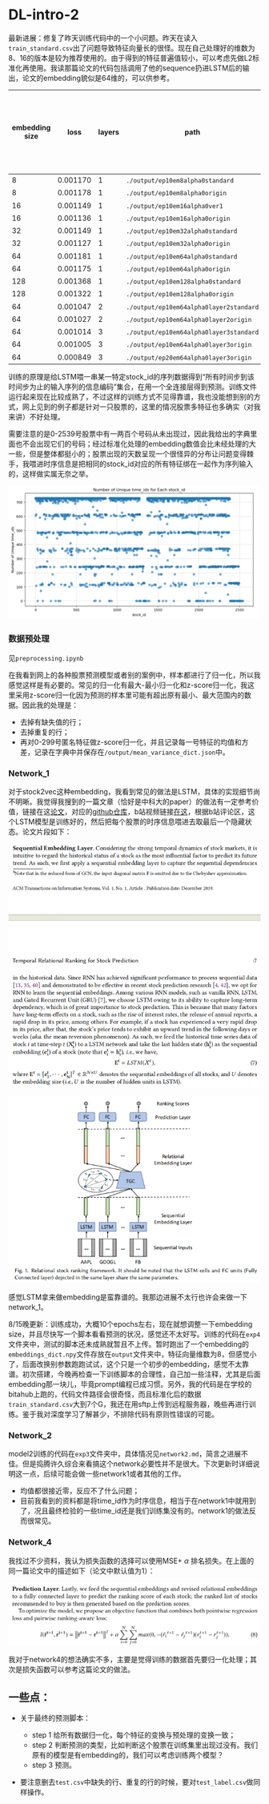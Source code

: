 # DL-intro-2

最新进展：修复了昨天训练代码中的一个小问题。昨天在读入`train_standard.csv`出了问题导致特征向量长的很怪。现在自己处理好的维数为8、16的版本是较为推荐使用的。由于得到的特征普遍值较小，可以考虑先做L2标准化再使用。我读那篇论文的代码包括调用了他的sequence扔进LSTM后的输出，论文的embedding貌似是64维的，可以供参考。

| embedding size | loss     | layers | path                                    | 训练集是否标准化 |
| -------------- | -------- | ------ | --------------------------------------- | ---------------- |
| 8              | 0.001170 | 1      | `./output/ep10em8alpha0standard`        | 是               |
| 8              | 0.001178 | 1      | `./output/ep10em8alpha0origin`          | 否               |
| 16             | 0.001149 | 1      | `./output/ep10em16alpha0ver1`           | 是               |
| 16             | 0.001136 | 1      | `./output/ep10em16alpha0origin`         | 否               |
| 32             | 0.001149 | 1      | `./output/ep10em32alpha0standard`       | 是               |
| 32             | 0.001127 | 1      | `./output/ep10em32alpha0origin`         | 否               |
| 64             | 0.001181 | 1      | `./output/ep10em64alpha0standard`       | 是               |
| 64             | 0.001175 | 1      | `./output/ep10em64alpha0origin`         | 否               |
| 128            | 0.001368 | 1      | `./output/ep10em128alpha0standard`      | 是               |
| 128            | 0.001322 | 1      | `./output/ep10em128alpha0origin`        | 否               |
| 64             | 0.001047 | 2      | `./output/ep10em64alpha0layer2standard` | 是               |
| 64             | 0.001027 | 2      | `./output/ep10em64alpha0layer2origin`   | 否               |
| 64             | 0.001014 | 3      | `./output/ep10em64alpha0layer3standard` | 是               |
| 64             | 0.001005 | 3      | `./output/ep10em64alpha0layer3origin`   | 否               |
| 64             | 0.000849 | 3      | `./output/ep20em64alpha0layer3origin`   | 否               |

训练的原理是给LSTM喂一串某一特定stock_id的序列数据得到“所有时间步到该时间步为止的输入序列的信息编码”集合，在用一个全连接层得到预测。训练文件运行起来现在比较成熟了，不过这样的训练方式不见得靠谱，我也没能想到别的方式，网上见到的例子都是针对一只股票的，这里的情况股票多特征也多确实（对我来讲）不好处理。

需要注意的是0-2539号股票中有一两百个号码从未出现过，因此我给出的字典里面也不会出现它们的号码；经过标准化处理的embedding数值会比未经处理的大一些，但是整体都挺小的；股票出现的天数呈现一个很怪异的分布让问题变得棘手，我喂进时序信息是把相同的stock_id对应的所有特征绑在一起作为序列输入的，这样做实属无奈之举。

![](./img/4.png)

### 数据预处理

见`preprocessing.ipynb`

在我看到网上的各种股票预测模型或者别的案例中，样本都进行了归一化，所以我感觉这样是有必要的。常见的归一化有最大-最小归一化和z-score归一化，我这里采用z-score归一化因为预测的样本里可能有超出原有最小、最大范围内的数据。因此我的处理是：

- 去掉有缺失值的行；
- 去掉重复的行；
- 再对0-299号匿名特征做z-score归一化，并且记录每一号特征的均值和方差，记录在字典中并保存在`/output/mean_variance_dict.json`中。

### Network_1

对于stock2vec这种embedding，我看到常见的做法是LSTM，具体的实现细节尚不明晰。我觉得我搜到的一篇文章（恰好是中科大的paper）的做法有一定参考价值，链接在这[论文](https://arxiv.org/pdf/1809.09441.pdf)，对应的[github仓库](https://github.com/fulifeng/Temporal_Relational_Stock_Ranking)，b站视频链接[在这](https://www.bilibili.com/video/BV1a54y1o77U)，根据b站评论区，这个LSTM模型是训练好的，然后把每个股票的时序信息喂进去取最后一个隐藏状态。论文片段如下：

![](./img/1.png)

![](./img/2.png)

感觉LSTM拿来做embedding是蛮靠谱的。我那边进展不太行也许会来做一下network_1。

8/15晚更新：训练成功，大概10个epochs左右，现在就想调整一下embedding size，并且尽快写一个脚本看看预测的状况，感觉还不太好写。训练的代码在`exp4`文件夹中，测试的脚本还未成熟就暂且不上传。暂时跑出了一个embedding的`embeddings_dict.npy`文件存放在`output`文件夹中，特征向量维数为8，但感觉小了，后面改换别参数跑跑试试，这个只是一个初步的embedding，感觉不太靠谱。初次搭建，今晚再检查一下训练脚本的合理性，自己加一些注释，尤其是后面embedding那一块儿，毕竟prompt编程已成习惯。另外，我的代码是在学校的bitahub上跑的，代码文件路径会很奇怪，而且标准化后的数据`train_standard.csv`大到7个G，我还在用sftp上传到远程服务器，晚些再进行训练。鉴于我对深度学习了解甚少，不排除代码有原则性错误的可能。

### Network_2

model2训练的代码在`exp3`文件夹中，具体情况见`network2.md`，简言之进展不佳。但是捣腾许久综合来看搞这个network必要性并不是很大。下次更新时详细说明这一点，后续可能会做一些network1或者其他的工作。

- 均值都很接近零，反应不了什么问题；
- 目前我看到的资料都是将time_id作为时序信息，相当于在network1中就用到了，况且最终检验的一些time_id还是我们训练集没有的。network1的做法反而很常见。

### Network_4

我找过不少资料，我认为损失函数的选择可以使用MSE+ $\alpha$ 排名损失。在上面的同一篇论文中的描述如下（论文中默认值为1）：

![](./img/3.png)

我对于network4的想法确实不多，主要是觉得训练的数据首先要归一化处理；其次是损失函数可以参考这篇论文的做法。

## 一些点：

- 关于最终的预测脚本：
  - step 1 给所有数据归一化，每个特征的变换与预处理的变换一致；
  - step 2 判断预测的类型，比如判断这个股票在训练集里出现过没有。我们原有的模型是有embedding的，我们可以考虑训练两个模型？
  - step 3 预测。

- 要注意删去`test.csv`中缺失的行、重复的行的时候，要对`test_label.csv`做同样操作。
